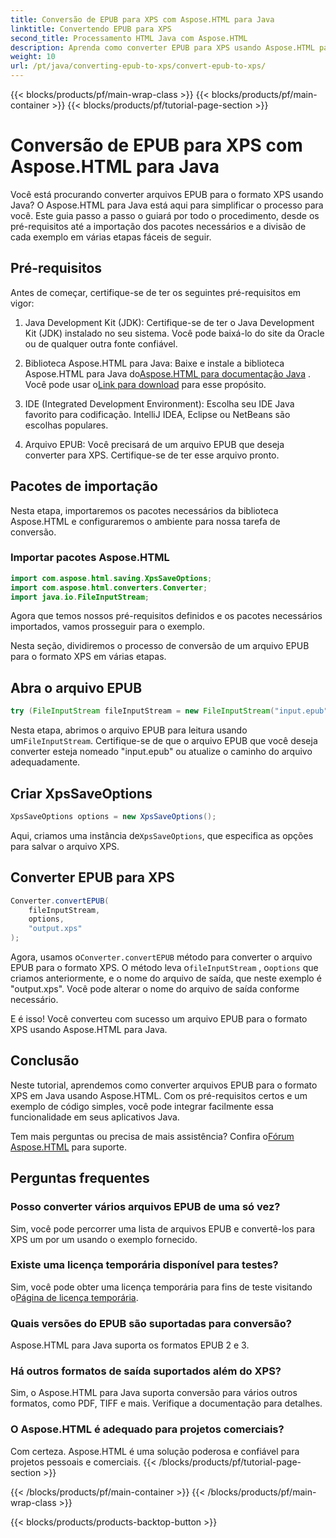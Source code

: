 ```yaml
---
title: Conversão de EPUB para XPS com Aspose.HTML para Java
linktitle: Convertendo EPUB para XPS
second_title: Processamento HTML Java com Aspose.HTML
description: Aprenda como converter EPUB para XPS usando Aspose.HTML para Java. Um guia passo a passo para conversão perfeita de EPUB para XPS. Experimente agora!
weight: 10
url: /pt/java/converting-epub-to-xps/convert-epub-to-xps/
---
```


{{< blocks/products/pf/main-wrap-class >}}
{{< blocks/products/pf/main-container >}}
{{< blocks/products/pf/tutorial-page-section >}}

# Conversão de EPUB para XPS com Aspose.HTML para Java


Você está procurando converter arquivos EPUB para o formato XPS usando Java? O Aspose.HTML para Java está aqui para simplificar o processo para você. Este guia passo a passo o guiará por todo o procedimento, desde os pré-requisitos até a importação dos pacotes necessários e a divisão de cada exemplo em várias etapas fáceis de seguir.

## Pré-requisitos

Antes de começar, certifique-se de ter os seguintes pré-requisitos em vigor:

1. Java Development Kit (JDK): Certifique-se de ter o Java Development Kit (JDK) instalado no seu sistema. Você pode baixá-lo do site da Oracle ou de qualquer outra fonte confiável.

2. Biblioteca Aspose.HTML para Java: Baixe e instale a biblioteca Aspose.HTML para Java do[Aspose.HTML para documentação Java](https://reference.aspose.com/html/java/) . Você pode usar o[Link para download](https://releases.aspose.com/html/java/) para esse propósito.

3. IDE (Integrated Development Environment): Escolha seu IDE Java favorito para codificação. IntelliJ IDEA, Eclipse ou NetBeans são escolhas populares.

4. Arquivo EPUB: Você precisará de um arquivo EPUB que deseja converter para XPS. Certifique-se de ter esse arquivo pronto.

## Pacotes de importação

Nesta etapa, importaremos os pacotes necessários da biblioteca Aspose.HTML e configuraremos o ambiente para nossa tarefa de conversão.

### Importar pacotes Aspose.HTML

```java
import com.aspose.html.saving.XpsSaveOptions;
import com.aspose.html.converters.Converter;
import java.io.FileInputStream;
```

Agora que temos nossos pré-requisitos definidos e os pacotes necessários importados, vamos prosseguir para o exemplo.

Nesta seção, dividiremos o processo de conversão de um arquivo EPUB para o formato XPS em várias etapas.

## Abra o arquivo EPUB

```java
try (FileInputStream fileInputStream = new FileInputStream("input.epub")) {
```

 Nesta etapa, abrimos o arquivo EPUB para leitura usando um`FileInputStream`. Certifique-se de que o arquivo EPUB que você deseja converter esteja nomeado "input.epub" ou atualize o caminho do arquivo adequadamente.

## Criar XpsSaveOptions

```java
XpsSaveOptions options = new XpsSaveOptions();
```

Aqui, criamos uma instância de`XpsSaveOptions`, que especifica as opções para salvar o arquivo XPS.

## Converter EPUB para XPS

```java
Converter.convertEPUB(
    fileInputStream,
    options,
    "output.xps"
);
```

 Agora, usamos o`Converter.convertEPUB` método para converter o arquivo EPUB para o formato XPS. O método leva o`fileInputStream` , o`options` que criamos anteriormente, e o nome do arquivo de saída, que neste exemplo é "output.xps". Você pode alterar o nome do arquivo de saída conforme necessário.

E é isso! Você converteu com sucesso um arquivo EPUB para o formato XPS usando Aspose.HTML para Java.

## Conclusão

Neste tutorial, aprendemos como converter arquivos EPUB para o formato XPS em Java usando Aspose.HTML. Com os pré-requisitos certos e um exemplo de código simples, você pode integrar facilmente essa funcionalidade em seus aplicativos Java.

 Tem mais perguntas ou precisa de mais assistência? Confira o[Fórum Aspose.HTML](https://forum.aspose.com/) para suporte.

## Perguntas frequentes

### Posso converter vários arquivos EPUB de uma só vez?
Sim, você pode percorrer uma lista de arquivos EPUB e convertê-los para XPS um por um usando o exemplo fornecido.

### Existe uma licença temporária disponível para testes?
Sim, você pode obter uma licença temporária para fins de teste visitando o[Página de licença temporária](https://purchase.aspose.com/temporary-license/).

### Quais versões do EPUB são suportadas para conversão?
Aspose.HTML para Java suporta os formatos EPUB 2 e 3.

### Há outros formatos de saída suportados além do XPS?
Sim, o Aspose.HTML para Java suporta conversão para vários outros formatos, como PDF, TIFF e mais. Verifique a documentação para detalhes.

### O Aspose.HTML é adequado para projetos comerciais?
Com certeza. Aspose.HTML é uma solução poderosa e confiável para projetos pessoais e comerciais.
{{< /blocks/products/pf/tutorial-page-section >}}

{{< /blocks/products/pf/main-container >}}
{{< /blocks/products/pf/main-wrap-class >}}

{{< blocks/products/products-backtop-button >}}

